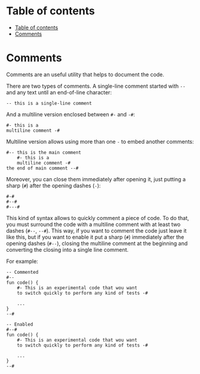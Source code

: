 # Table of contents

- [Table of contents](#table-of-contents)
- [Comments](#comments)

# Comments

Comments are an useful utility that helps to document the code.

There are two types of comments. A single-line comment started with `--` and any text until an end-of-line character:

```lexem
-- this is a single-line comment
```

And a multiline version enclosed between `#-` and  `-#`:

```lexem
#- this is a
multiline comment -#
```

Multiline version allows using more than one `-` to embed another comments:

```lexem
#-- this is the main comment
    #- this is a
    multiline comment -#
the end of main comment --#
```

Moreover, you can close them immediately after opening it, just putting a sharp (`#`) after the opening dashes (`-`):

```lexem
#-#
#--#
#---#
```

This kind of syntax allows to quickly comment a piece of code.
To do that, you must surround the code with a multiline comment with at least two dashes (`#--`, `--#`).
This way, if you want to comment the code just leave it like this, but if you want to enable it put a sharp (`#`) immediately after the opening dashes (`#--`),
closing the multiline comment at the beginning and converting the closing into a single line comment.

For example:

```lexem
-- Commented
#--
fun code() {
    #- This is an experimental code that wou want
    to switch quickly to perform any kind of tests -#

    ...
}
--#

-- Enabled
#--#
fun code() {
    #- This is an experimental code that wou want
    to switch quickly to perform any kind of tests -#

    ...
}
--#
```
